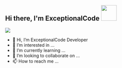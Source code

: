 ## Hi there, I'm ExceptionalCode <img src="https://github.com/TheDudeThatCode/TheDudeThatCode/blob/master/Assets/Hi.gif"  width="50" height="50"> 

<a href="https://github.com/anuraghazra/github-readme-stats"> 
   <img align="center" src="https://github-readme-stats.vercel.app/api/top-langs/?username=exceptionalcodex" /> 
 </a>

- 👋 Hi, I’m ExceptionalCode Developer
 - 👀 I’m interested in ...
 - 🌱 I’m currently learning ... 
 - 💞️ I’m looking to collaborate on ... 
 - 📫 How to reach me ... 